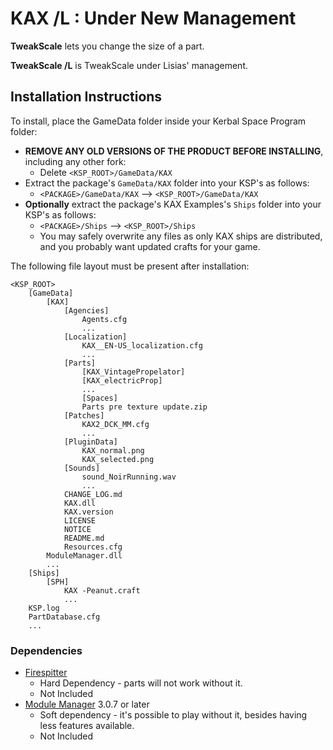 # KAX /L : Under New Management

**TweakScale** lets you change the size of a part.

**TweakScale /L** is TweakScale under Lisias' management.


## Installation Instructions

To install, place the GameData folder inside your Kerbal Space Program folder:

* **REMOVE ANY OLD VERSIONS OF THE PRODUCT BEFORE INSTALLING**, including any other fork:
	+ Delete `<KSP_ROOT>/GameData/KAX`
* Extract the package's `GameData/KAX` folder into your KSP's as follows:
	+ `<PACKAGE>/GameData/KAX` --> `<KSP_ROOT>/GameData/KAX`
* **Optionally** extract the package's KAX Examples's `Ships` folder into your KSP's as follows:
	+ `<PACKAGE>/Ships` --> `<KSP_ROOT>/Ships`
	+ You may safely overwrite any files as only KAX ships are distributed, and you probably want updated crafts for your game.

The following file layout must be present after installation:

```
<KSP_ROOT>
	[GameData]
		[KAX]
			[Agencies]
				Agents.cfg
				...
			[Localization]
				KAX__EN-US_localization.cfg
				...
			[Parts]
				[KAX_VintagePropelator]
				[KAX_electricProp]
				...
				[Spaces]
				Parts pre texture update.zip	
			[Patches]
				KAX2_DCK_MM.cfg
				...
			[PluginData]
				KAX_normal.png
				KAX_selected.png
			[Sounds]
				sound_NoirRunning.wav
				...
			CHANGE_LOG.md
			KAX.dll
			KAX.version
			LICENSE
			NOTICE
			README.md
			Resources.cfg
		ModuleManager.dll
		...
	[Ships]
		[SPH]
			KAX -Peanut.craft
			...
	KSP.log
	PartDatabase.cfg
	...
```


### Dependencies

* [Firespitter](https://github.com/snjo/Firespitter/releases)
	+ Hard Dependency - parts will not work without it. 
	+ Not Included
* [Module Manager](https://forum.kerbalspaceprogram.com/index.php?/topic/50533-*) 3.0.7 or later
	+ Soft dependency - it's possible to play without it, besides having less features available.
	+ Not Included

